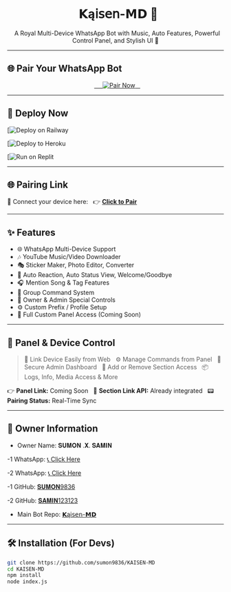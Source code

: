 <h1 align="center">
  𝗞ą𝗂𝗌𝖾𝗇-𝗠𝗗 🌟
</h1>
<p align="center">
  A Royal Multi-Device WhatsApp Bot with Music, Auto Features, Powerful Control Panel, and Stylish UI 🌈
</p>

---

## 🌐 Pair Your WhatsApp Bot

<p align="center">
  <a href="https://pair-kaisen.onrender.com" target="_blank">
    <img src="https://img.shields.io/badge/CLICK_TO_PAIR-𝗞ą𝗂𝗌𝖾𝗇𝗠𝗗%20🔗-0abf53?style=for-the-badge&logo=whatsapp" alt="Pair Now">
  </a>
</p>

---

## 🚀 Deploy Now

[![Deploy on Railway](https://railway.com)  

[![Deploy to Heroku](https://www.herokucdn.com)

[![Run on Replit](https://replit.com)  

---

## 🌐 Pairing Link

📲 Connect your device here:  
👉 **[Click to Pair](https://pair-kaisen.onrender.com)**

---

## ✨ Features

- 🌐 WhatsApp Multi-Device Support
- 🎶 YouTube Music/Video Downloader
- 🎭 Sticker Maker, Photo Editor, Converter
- 🔁 Auto Reaction, Auto Status View, Welcome/Goodbye
- 🎧 Mention Song & Tag Features
- 💬 Group Command System
- 👑 Owner & Admin Special Controls
- ⚙️ Custom Prefix / Profile Setup
- 🧩 Full Custom Panel Access (Coming Soon)

---

## 📲 Panel & Device Control

> 🔗 Link Device Easily from Web  
> ⚙️ Manage Commands from Panel  
> 🔐 Secure Admin Dashboard  
> 🧩 Add or Remove Section Access  
> 📦 Logs, Info, Media Access & More  

👉 **Panel Link:** Coming Soon  
🔑 **Section Link API:** Already integrated  
📟 **Pairing Status:** Real-Time Sync

---

## 👑 Owner Information

- Owner Name: 𝐒𝐔𝐌𝐎𝐍 .𝐗. 𝐒𝐀𝐌𝐈𝐍

-1 WhatsApp: [📞 Click Here](https://wa.me/917003816486)
  
-2 WhatsApp: [📞 Click Here](https://wa.me/918348672970)

-1 GitHub: [𝐒𝐔𝐌𝐎𝐍9836](https://github.com/sumon9836)

-2 GitHub: [𝐒𝐀𝐌𝐈𝐍123123](https://github.com/Samin123123)

- Main Bot Repo: [𝗞ą𝗂𝗌𝖾𝗇-𝗠𝗗](https://github.com/sumon9836/KAISEN-MD)

---

## 🛠️ Installation (For Devs)

```bash
git clone https://github.com/sumon9836/KAISEN-MD
cd KAISEN-MD
npm install
node index.js
